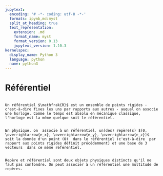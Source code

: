 ```yaml
---
jupytext:
  encoding: '# -*- coding: utf-8 -*-'
  formats: ipynb,md:myst
  split_at_heading: true
  text_representation:
    extension: .md
    format_name: myst
    format_version: 0.13
    jupytext_version: 1.10.3
kernelspec:
  display_name: Python 3
  language: python
  name: python3
---
```

# Référentiel

````{important} __Définition : Référentiel__

Un référentiel $\mathfrak{R}$ est un ensemble de points rigides - c'est-à-dire fixes les uns par rapports aux autres - auquel on associe une horloge. Comme le temps est absolu en mécanique classique, l'horloge est la même quelque soit le référentiel.

````

````{important} __Définition : Repère associé à un référentiel__

En physique, on  associe à un référentiel, un(des) repère(s) $(0, \overrightarrow{e_x}, \overrightarrow{e_y}, \overrightarrow{e_z})$ soit la donnée d'un point (O)  dans le référentiel (c'est-à-dire  par rapport aux points rigides définit précédemment) et une base de 3 vecteurs  dans ce même référentiel.

````

````{attention}

Repère et référentiel sont deux objets physiques distincts qu'il ne faut pas confondre. On peut associer à un référentiel une multitude de repères.

````

